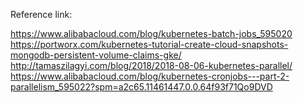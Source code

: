 Reference link:

https://www.alibabacloud.com/blog/kubernetes-batch-jobs_595020
https://portworx.com/kubernetes-tutorial-create-cloud-snapshots-mongodb-persistent-volume-claims-gke/
http://tamaszilagyi.com/blog/2018/2018-08-06-kubernetes-parallel/
https://www.alibabacloud.com/blog/kubernetes-cronjobs---part-2-parallelism_595022?spm=a2c65.11461447.0.0.64f93f71Qo9DVD